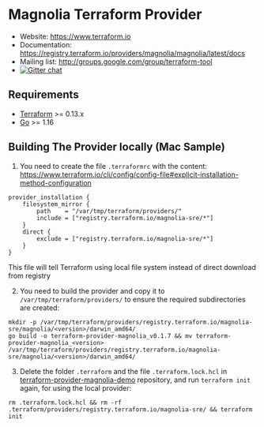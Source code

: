 # Magnolia Terraform Provider

- Website: https://www.terraform.io
- Documentation: https://registry.terraform.io/providers/magnolia/magnolia/latest/docs
- Mailing list: http://groups.google.com/group/terraform-tool
- [![Gitter chat](https://badges.gitter.im/hashicorp-terraform/Lobby.png)](https://gitter.im/hashicorp-terraform/Lobby)


## Requirements

-	[Terraform](https://www.terraform.io/downloads.html) >= 0.13.x
-	[Go](https://golang.org/doc/install) >= 1.16

## Building The Provider locally (Mac Sample)

1. You need to create the file `.terraformrc` with the content: https://www.terraform.io/cli/config/config-file#explicit-installation-method-configuration

```
provider_installation {
    filesystem_mirror {
        path    = "/var/tmp/terraform/providers/"
        include = ["registry.terraform.io/magnolia-sre/*"]
    }
    direct {
        exclude = ["registry.terraform.io/magnolia-sre/*"]
    }
}
```

This file will tell Terraform using local file system instead of direct download from registry

2. You need to build the provider and copy it to `/var/tmp/terraform/providers/` to ensure the required subdirectories are created:

```
mkdir -p /var/tmp/terraform/providers/registry.terraform.io/magnolia-sre/magnolia/<version>/darwin_amd64/
go build -o terraform-provider-magnolia_v0.1.7 && mv terraform-provider-magnolia_<version> /var/tmp/terraform/providers/registry.terraform.io/magnolia-sre/magnolia/<version>/darwin_amd64/
```

3. Delete the folder `.terraform` and the file `.terraform.lock.hcl` in [terraform-provider-magnolia-demo](https://github.com/magnolia-sre/terraform-provider-magnolia-demo) repository, and run `terraform init` again, for using the local provider:

```
rm .terraform.lock.hcl && rm -rf .terraform/providers/registry.terraform.io/magnolia-sre/ && terraform init
```

